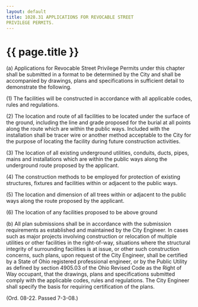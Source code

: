 ```yaml
---
layout: default 
title: 1028.31 APPLICATIONS FOR REVOCABLE STREET
PRIVILEGE PERMITS.
---
```


{{ page.title }}
================

​(a) Applications for Revocable Street Privilege Permits under this
chapter shall be submitted in a format to be determined by the City and
shall be accompanied by drawings, plans and specifications in sufficient
detail to demonstrate the following.

​(1) The facilities will be constructed in accordance with all
applicable codes, rules and regulations.

​(2) The location and route of all facilities to be located under the
surface of the ground, including the line and grade proposed for the
burial at all points along the route which are within the public ways.
Included with the installation shall be tracer wire or another method
acceptable to the City for the purpose of locating the facility during
future construction activities.

​(3) The location of all existing underground utilities, conduits,
ducts, pipes, mains and installations which are within the public ways
along the underground route proposed by the applicant.

​(4) The construction methods to be employed for protection of existing
structures, fixtures and facilities within or adjacent to the public
ways.

​(5) The location and dimension of all trees within or adjacent to the
public ways along the route proposed by the applicant.

​(6) The location of any facilities proposed to be above ground

​(b) All plan submissions shall be in accordance with the submission
requirements as established and maintained by the City Engineer. In
cases such as major projects involving construction or relocation of
multiple utilities or other facilities in the right-of-way, situations
where the structural integrity of surrounding facilities is at issue, or
other such construction concerns, such plans, upon request of the City
Engineer, shall be certified by a State of Ohio registered professional
engineer, or by the Public Utility as defined by section 4905.03 of the
Ohio Revised Code as the Right of Way occupant, that the drawings, plans
and specifications submitted comply with the applicable codes, rules and
regulations. The City Engineer shall specify the basis for requiring
certification of the plans.

(Ord. 08-22. Passed 7-3-08.)

